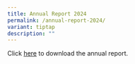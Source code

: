 ```yaml
---
title: Annual Report 2024
permalink: /annual-report-2024/
variant: tiptap
description: ""
---
```

<p>Click <a href="/files/NCADA_Annual_Report_2024_Final_compressed.pdf" rel="noopener nofollow" target="_blank">here</a> to
download the annual report.</p>
<p></p>